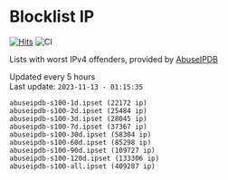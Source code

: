 # Blocklist IP

[![Hits](https://hits.seeyoufarm.com/api/count/incr/badge.svg?url=https%3A%2F%2Fgithub.com%2Fborestad%2Fblocklist-ip%2F&count_bg=%2379C83D&title_bg=%23555555&icon=&icon_color=%23E7E7E7&title=hits&edge_flat=false)](https://hits.seeyoufarm.com)  ![CI](https://img.shields.io/github/workflow/status/borestad/blocklist-ip/CI?style=flat-square)

Lists with worst IPv4 offenders, provided by [AbuseIPDB](https://www.abuseipdb.com/)

<!-- FOOTER-PLACEHOLDER -->
Updated every 5 hours<br>
Last update: `2023-11-13 - 01:15:35`
```
abuseipdb-s100-1d.ipset (22172 ip)
abuseipdb-s100-2d.ipset (25484 ip)
abuseipdb-s100-3d.ipset (28045 ip)
abuseipdb-s100-7d.ipset (37367 ip)
abuseipdb-s100-30d.ipset (58304 ip)
abuseipdb-s100-60d.ipset (85298 ip)
abuseipdb-s100-90d.ipset (109727 ip)
abuseipdb-s100-120d.ipset (133306 ip)
abuseipdb-s100-all.ipset (409287 ip)
```

